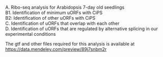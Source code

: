 A. Ribo-seq analysis for Arabidopsis 7-day old seedlings  
B1. Identification of minimum uORFs with CiPS    
B2: Identification of other uORFs with CiPS  
C. Identification of uORFs that overlap with each other  
D. Identification of uORFs that are regulated by alternative splicing in our experimental conditions  

The gtf and other files required for this analysis is available at https://data.mendeley.com/preview/89j7snbm2r  
